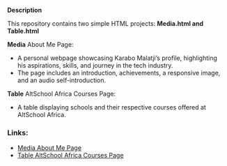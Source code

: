**Description**

This repository contains two simple HTML projects: **Media.html and Table.html**

**Media**
About Me Page: 
- A personal webpage showcasing Karabo Malatji’s profile, highlighting his aspirations, skills, and journey in the tech industry.
- The page includes an introduction, achievements, a responsive image, and an audio self-introduction.

**Table**
AltSchool Africa Courses Page: 
- A table displaying schools and their respective courses offered at AltSchool Africa.

### Links:
- [Media About Me Page](https://karabosteve2.github.io/AltSchool-Assignment-2/media.html)
- [Table AltSchool Africa Courses Page](https://karabosteve2.github.io/AltSchool-Assignment-2/table.html)
